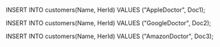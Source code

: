 ﻿


INSERT INTO customers(Name, HerId)
VALUES ("AppleDoctor", Doc1);

INSERT INTO customers(Name, HerId)
VALUES ("GoogleDoctor", Doc2);

INSERT INTO customers(Name, HerId)
VALUES ("AmazonDoctor", Doc3);